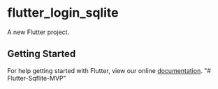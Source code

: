 # flutter_login_sqlite

A new Flutter project.

## Getting Started

For help getting started with Flutter, view our online
[documentation](https://flutter.io/).
"# Flutter-Sqflite-MVP" 
